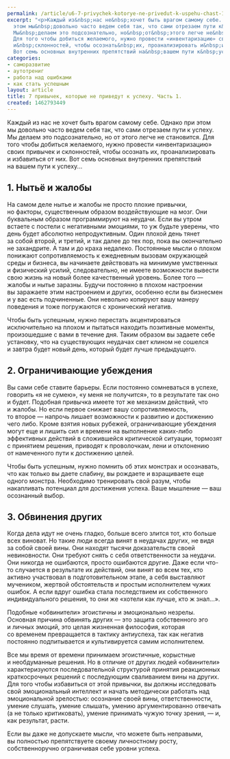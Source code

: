 ```yaml
---
permalink: /article/u6-7-privychek-kotorye-ne-privedut-k-uspehu-chast-1
excerpt: "<p>Каждый из&nbsp;нас не&nbsp;хочет быть врагом самому себе. Однако при
  этом мы&nbsp;довольно часто ведем себя так, что сами отрезаем пути к&nbsp;успеху.
  Мы&nbsp;делаем это подсознательно, но&nbsp;от&nbsp;этого легче не&nbsp;становится.
  Для того чтобы добиться желаемого, нужно провести «инвентаризацию» своих привычек
  и&nbsp;склонностей, чтобы осознать&nbsp;их, проанализировать и&nbsp;избавиться от&nbsp;них.
  Вот семь основных внутренних препятствий на&nbsp;вашем пути к&nbsp;успеху...</p>"
categories:
- саморазвитие
- аутотрениг
- работа над ошибками
- как стать успешным
layout: article
title: 7 привычек, которые не приведут к успеху. Часть 1.
created: 1462793449
---
```

Каждый из нас не хочет быть врагом самому себе. Однако при этом мы довольно часто ведем себя так, что сами отрезаем пути к успеху. Мы делаем это подсознательно, но от этого легче не становится. Для того чтобы добиться желаемого, нужно провести «инвентаризацию» своих привычек и склонностей, чтобы осознать их, проанализировать и избавиться от них. Вот семь основных внутренних препятствий на вашем пути к успеху...

## 1. Нытьё и жалобы ##

На самом деле нытье и жалобы не просто плохие привычки, но факторы, существенным образом воздействующие на мозг. Они буквальным образом программируют на неудачи. Если вы утром встаете с постели с негативными эмоциями, то уж будьте уверены, что день будет абсолютно непродуктивным. Один плохой день тянет за собой второй, и третий, и так далее до тех пор, пока вы окончательно не захандрите. А там и до краха недалеко. Постоянные мысли о плохом понижают сопротивляемость к ежедневным вызовам окружающей среды и бизнеса, вы начинаете действовать на минимуме умственных и физический усилий, следовательно, не имеете возможности вывести свою жизнь на новый более качественный уровень. Более того — жалобы и нытье заразны. Будучи постоянно в плохом настроении вы заражаете этим настроением и других, особенно если вы бизнесмен и у вас есть подчиненные. Они невольно копируют вашу манеру поведения и тоже погружаются с хронический негатив.

Чтобы быть успешным, нужно перестать акцентироваться исключительно на плохом и пытаться находить позитивные моменты, произошедшие с вами в течение дня. Таким образом вы задаете себе установку, что на существующих неудачах свет клином не сошелся и завтра будет новый день, который будет лучше предыдущего.

## 2. Ограничивающие убеждения ##

Вы сами себе ставите барьеры. Если постоянно сомневаться в успехе, говорить «я не сумею», «у меня не получится», то в результате так оно и будет. Подобная привычка имеете тот же механизм действий, что и жалобы. Но если первое снижает вашу сопротивляемость, то второе — напрочь лишает возможности к развитию и достижению чего либо. Кроме взятия новых рубежей, ограничивающие убеждения могут еще и лишить сил и времени на выполнение каких-либо эффективных действий в сложившейся критической ситуации, тормозят с принятием решения, приводят к проволочкам, лени и отклонению от намеченного пути к достижению целей.

Чтобы быть успешным, нужно помнить об этих монстрах и осознавать, что как только вы даете слабину, вы рождаете и взращиваете еще одного монстра. Необходимо тренировать свой разум, чтобы накапливать потенциал для достижения успеха. Ваше мышление — ваш осознанный выбор.

## 3. Обвинения других ##

Когда дела идут не очень гладко, больше всего злится тот, кто больше всех виноват. Но такие люди всегда винят в неудачах других, не видя за собой своей вины. Они находят тысячи доказательств своей невиновности. Они требуют снять с себя ответственности за неудачи. Они никогда не ошибаются, просто ошибаются другие. Даже если что-то случается в результате их действий, они винят во всем тех, кто активно участвовал в подготовительном этапе, а себя выставляют мучеником, жертвой обстоятельств и простым исполнителем чужих ошибок. А если вдруг ошибка стала последствием их собственного индивидуального решения, то они же «хотели как лучше, кто ж знал...».

Подобные «обвинители» эгоистичны и эмоционально незрелы. Основная причина обвинять других — это защита собственного эго и личных эмоций, это целая жизненная философия, которая со временем превращается в тактику антиуспеха, так как негатив постоянно подпитывается и культивируется самим исполнителем.

Все мы время от времени принимаем эгоистичные, корыстные и необдуманные решения. Но в отличие от других людей «обвинители» характеризуются последовательной структурой принятия реакционных краткосрочных решений с последующим сваливанием вины на других. Для того чтобы избавиться от этой привычки, вы должны исследовать свой эмоциональный интеллект и начать методически работать над эмоциональной зрелостью: осознание своей вины, ответственности, умение слушать, умение слышать, умению аргументированно отвечать (а не только критиковать), умение принимать чужую точку зрения, — и, как результат, расти.

Если вы даже не допускаете мысли, что можете быть неправыми, вы полностью препятствуете своему личностному росту, собственноручно ограничивая себе уровни успеха.
